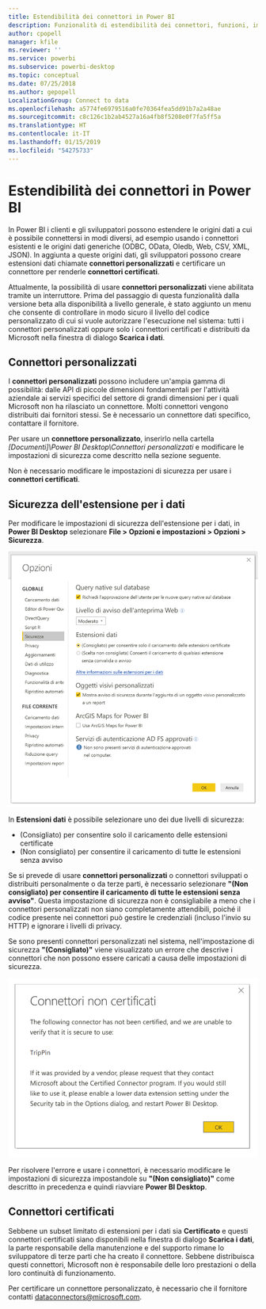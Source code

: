 ```yaml
---
title: Estendibilità dei connettori in Power BI
description: Funzionalità di estendibilità dei connettori, funzioni, impostazioni di sicurezza e connettori certificati
author: cpopell
manager: kfile
ms.reviewer: ''
ms.service: powerbi
ms.subservice: powerbi-desktop
ms.topic: conceptual
ms.date: 07/25/2018
ms.author: gepopell
LocalizationGroup: Connect to data
ms.openlocfilehash: a5774fe6979516a0fe70364fea5dd91b7a2a48ae
ms.sourcegitcommit: c8c126c1b2ab4527a16a4fb8f5208e0f7fa5ff5a
ms.translationtype: HT
ms.contentlocale: it-IT
ms.lasthandoff: 01/15/2019
ms.locfileid: "54275733"
---
```

# <a name="connector-extensibility-in-power-bi"></a>Estendibilità dei connettori in Power BI

In Power BI i clienti e gli sviluppatori possono estendere le origini dati a cui è possibile connettersi in modi diversi, ad esempio usando i connettori esistenti e le origini dati generiche (ODBC, OData, Oledb, Web, CSV, XML, JSON). In aggiunta a queste origini dati, gli sviluppatori possono creare estensioni dati chiamate **connettori personalizzati** e certificare un connettore per renderle **connettori certificati**.

Attualmente, la possibilità di usare **connettori personalizzati** viene abilitata tramite un interruttore. Prima del passaggio di questa funzionalità dalla versione beta alla disponibilità a livello generale, è stato aggiunto un menu che consente di controllare in modo sicuro il livello del codice personalizzato di cui si vuole autorizzare l'esecuzione nel sistema: tutti i connettori personalizzati oppure solo i connettori certificati e distribuiti da Microsoft nella finestra di dialogo **Scarica i dati**.

## <a name="custom-connectors"></a>Connettori personalizzati

I **connettori personalizzati** possono includere un'ampia gamma di possibilità: dalle API di piccole dimensioni fondamentali per l'attività aziendale ai servizi specifici del settore di grandi dimensioni per i quali Microsoft non ha rilasciato un connettore. Molti connettori vengono distribuiti dai fornitori stessi. Se è necessario un connettore dati specifico, contattare il fornitore.

Per usare un **connettore personalizzato**, inserirlo nella cartella *\[Documenti]\\Power BI Desktop\\Connettori personalizzati* e modificare le impostazioni di sicurezza come descritto nella sezione seguente.

Non è necessario modificare le impostazioni di sicurezza per usare i **connettori certificati**.

## <a name="data-extension-security"></a>Sicurezza dell'estensione per i dati

Per modificare le impostazioni di sicurezza dell'estensione per i dati, in **Power BI Desktop** selezionare **File > Opzioni e impostazioni > Opzioni > Sicurezza**.

![Controllare il caricamento dei connettori personalizzati con le opzioni di sicurezza delle estensioni per i dati](media/desktop-connector-extensibility/data-extension-security-1.png)

In **Estensioni dati** è possibile selezionare uno dei due livelli di sicurezza:

* (Consigliato) per consentire solo il caricamento delle estensioni certificate
* (Non consigliato) per consentire il caricamento di tutte le estensioni senza avviso

Se si prevede di usare **connettori personalizzati** o connettori sviluppati o distribuiti personalmente o da terze parti, è necessario selezionare **"(Non consigliato) per consentire il caricamento di tutte le estensioni senza avviso"**. Questa impostazione di sicurezza non è consigliabile a meno che i connettori personalizzati non siano completamente attendibili, poiché il codice presente nei connettori può gestire le credenziali (incluso l'invio su HTTP) e ignorare i livelli di privacy.

Se sono presenti connettori personalizzati nel sistema, nell'impostazione di sicurezza **"(Consigliato)"** viene visualizzato un errore che descrive i connettori che non possono essere caricati a causa delle impostazioni di sicurezza.

![Una finestra di dialogo descrive i connettori personalizzati che non possono essere caricati a causa delle impostazioni di sicurezza, in questo caso TripPin](media/desktop-connector-extensibility/data-extension-security-2.png)

Per risolvere l'errore e usare i connettori, è necessario modificare le impostazioni di sicurezza impostandole su **"(Non consigliato)"** come descritto in precedenza e quindi riavviare **Power BI Desktop**.

## <a name="certified-connectors"></a>Connettori certificati

Sebbene un subset limitato di estensioni per i dati sia **Certificato** e questi connettori certificati siano disponibili nella finestra di dialogo **Scarica i dati**, la parte responsabile della manutenzione e del supporto rimane lo sviluppatore di terze parti che ha creato il connettore. Sebbene distribuisca questi connettori, Microsoft non è responsabile delle loro prestazioni o della loro continuità di funzionamento.

Per certificare un connettore personalizzato, è necessario che il fornitore contatti dataconnectors@microsoft.com.
